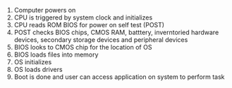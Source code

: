 1. Computer powers on
2. CPU is triggered by system clock and initializes 
3. CPU reads ROM BIOS for power on self test (POST) 
4. POST checks BIOS chips, CMOS RAM, batttery, inverntoried hardware devices, secondary storage devices and peripheral devices
5. BIOS looks to CMOS chip for the location of OS
6. BIOS loads files into memory
7. OS initializes 
8. OS loads drivers 
9. Boot is done and user can access application on system to perform task 
